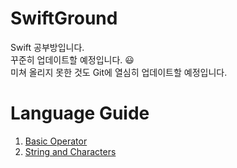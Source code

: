 # SwiftGround
Swift 공부방입니다.  
꾸준히 업데이트할 예정입니다. 😃  
미쳐 올리지 못한 것도 Git에 열심히 업데이트할 예정입니다.  
# Language Guide
1. [Basic Operator](https://github.com/yim2627/SwiftGround/tree/master/Swift-Language/Basic%20Operators)
2. [String and Characters](https://github.com/yim2627/SwiftGround/tree/master/Swift-Language/String%20and%20Characters)
